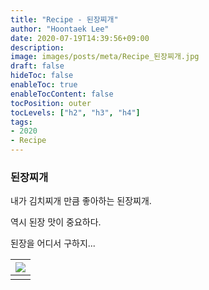 ```yaml
---
title: "Recipe - 된장찌개"
author: "Hoontaek Lee"
date: 2020-07-19T14:39:56+09:00
description:
image: images/posts/meta/Recipe_된장찌개.jpg
draft: false
hideToc: false
enableToc: true
enableTocContent: false
tocPosition: outer
tocLevels: ["h2", "h3", "h4"]
tags:
- 2020
- Recipe
---
```


### 된장찌개

내가 김치찌개 만큼 좋아하는 된장찌개.

역시 된장 맛이 중요하다.

된장을 어디서 구하지...

| <img src="/en/posts/Recipe/Recipe_페이지_13.jpg" style="zoom:100%;" /> |
| :----------------------------------------------------------: |
|                                                              |

